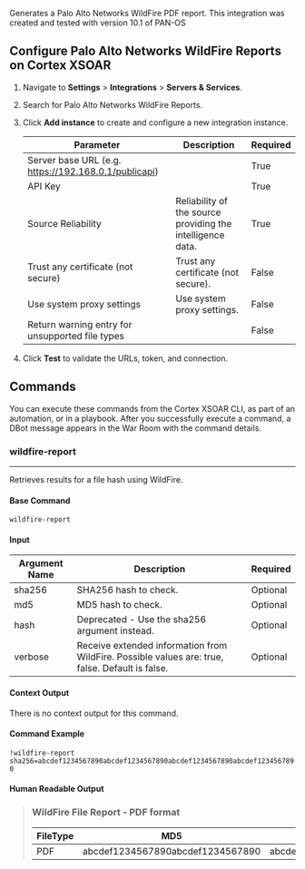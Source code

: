 Generates a Palo Alto Networks WildFire PDF report.
This integration was created and tested with version 10.1 of PAN-OS

## Configure Palo Alto Networks WildFire Reports on Cortex XSOAR

1. Navigate to **Settings** > **Integrations** > **Servers & Services**.
2. Search for Palo Alto Networks WildFire Reports.
3. Click **Add instance** to create and configure a new integration instance.

    | **Parameter** | **Description** | **Required** |
    | --- | --- | --- |
    | Server base URL (e.g. https://192.168.0.1/publicapi) |  | True |
    | API Key |  | True |
    | Source Reliability | Reliability of the source providing the intelligence data. | True |
    | Trust any certificate (not secure) | Trust any certificate \(not secure\). | False |
    | Use system proxy settings | Use system proxy settings. | False |
    | Return warning entry for unsupported file types |  | False |

4. Click **Test** to validate the URLs, token, and connection.
## Commands
You can execute these commands from the Cortex XSOAR CLI, as part of an automation, or in a playbook.
After you successfully execute a command, a DBot message appears in the War Room with the command details.
### wildfire-report
***
Retrieves results for a file hash using WildFire.


#### Base Command

`wildfire-report`
#### Input

| **Argument Name** | **Description** | **Required** |
| --- | --- | --- |
| sha256 | SHA256 hash to check. | Optional | 
| md5 | MD5 hash to check. | Optional | 
| hash | Deprecated - Use the sha256 argument instead. | Optional | 
| verbose | Receive extended information from WildFire. Possible values are: true, false. Default is false. | Optional | 


#### Context Output

There is no context output for this command.

#### Command Example
```!wildfire-report sha256=abcdef1234567890abcdef1234567890abcdef1234567890abcdef1234567890```

#### Human Readable Output

>### WildFire File Report - PDF format
>|FileType|MD5|SHA256|Size|Status|
>|---|---|---|---|---|
>| PDF | abcdef1234567890abcdef1234567890 | abcdef1234567890abcdef1234567890abcdef1234567890abcdef1234567890 | 1000 | Completed |

